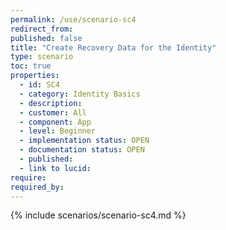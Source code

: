 ```yaml
---
permalink: /use/scenario-sc4
redirect_from: 
published: false
title: "Create Recovery Data for the Identity"
type: scenario
toc: true
properties:
  - id: SC4
  - category: Identity Basics
  - description:
  - customer: All
  - component: App
  - level: Beginner
  - implementation status: OPEN
  - documentation status: OPEN
  - published:
  - link to lucid:
require:
required_by:
---
```


{% include scenarios/scenario-sc4.md %}
